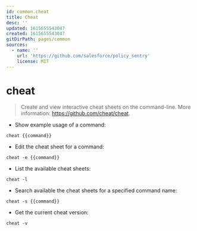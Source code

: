 ```yaml
---
id: common.cheat
title: Cheat
desc: ''
updated: 1615655543047
created: 1615655543047
gitDirPath: pages/common
sources:
  - name: ''
    url: 'https://github.com/salesforce/policy_sentry'
    license: MIT
---
```

# cheat

> Create and view interactive cheat sheets on the command-line.
> More information: <https://github.com/cheat/cheat>.

- Show example usage of a command:

`cheat {{command}}`

- Edit the cheat sheet for a command:

`cheat -e {{command}}`

- List the available cheat sheets:

`cheat -l`

- Search available the cheat sheets for a specified command name:

`cheat -s {{command}}`

- Get the current cheat version:

`cheat -v`

